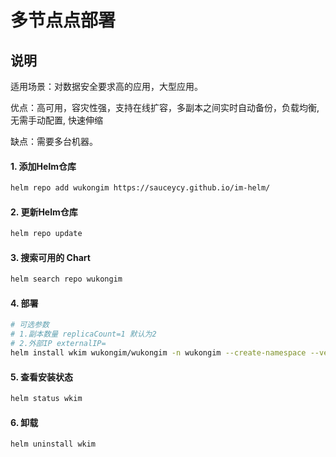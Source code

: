 # 多节点点部署


## 说明

适用场景：对数据安全要求高的应用，大型应用。

优点：高可用，容灾性强，支持在线扩容，多副本之间实时自动备份，负载均衡, 无需手动配置, 快速伸缩

缺点：需要多台机器。


#### 1. 添加Helm仓库
```bash
helm repo add wukongim https://sauceycy.github.io/im-helm/
```

#### 2. 更新Helm仓库
```bash
helm repo update
```

#### 3. 搜索可用的 Chart
```bash
helm search repo wukongim
```

#### 4. 部署
```bash
# 可选参数 
# 1.副本数量 replicaCount=1 默认为2
# 2.外部IP externalIP=
helm install wkim wukongim/wukongim -n wukongim --create-namespace --version 0.1.0 --set replicaCount=3
```

#### 5. 查看安装状态
```bash
helm status wkim
```


#### 6. 卸载
```bash
helm uninstall wkim
```
